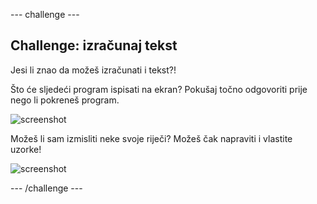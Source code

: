 \--- challenge \---

## Challenge: izračunaj tekst

Jesi li znao da možeš izračunati i tekst?!

Što će sljedeći program ispisati na ekran? Pokušaj točno odgovoriti prije nego li pokreneš program.

![screenshot](images/me-text-calc.png)

Možeš li sam izmisliti neke svoje riječi? Možeš čak napraviti i vlastite uzorke!

![screenshot](images/me-patterns.png)

\--- /challenge \---